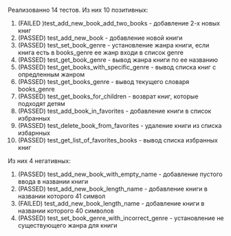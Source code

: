 Реализованно 14 тестов.
Из них 10 позитивных:
1. (FAILED )test_add_new_book_add_two_books - добавление 2-х новых книг
2. (PASSED) test_add_new_book - добавление новой книги
3. (PASSED) test_set_book_genre - установление жанра книги, если книга есть в books_genre ее жанр входи в список genre
4. (PASSED) test_get_book_genre - вывод жанра книги по ее названию
5. (PASSED) test_get_books_with_specific_genre - вывод списка книг с опредленным жанром
6. (PASSED) test_get_books_genre - вывод текущего словаря books_genre
7. (PASSED) test_get_books_for_children - возврат книг, которые подходят детям
8. (PASSED) test_add_book_in_favorites - добавление книги в список избранных
9. (PASSED) test_delete_book_from_favorites - удаление книги из списка избарнных
10. (PASSED) test_get_list_of_favorites_books - вывод списка избранных книг

Из них 4 негативных:
1. (PASSED) test_add_new_book_with_empty_name - добавление пустого ввода в названии книги
2. (PASSED) test_add_new_book_length_name - добавление книги в названии которого 41 символ
3. (FAILED) test_add_new_book_length_name - добавление книги в названии которого 40 символов
4. (PASSED) test_set_book_genre_with_incorrect_genre - установление не существующего жанра для книги